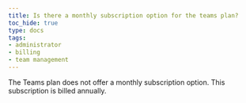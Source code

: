 ```yaml
---
title: Is there a monthly subscription option for the teams plan?
toc_hide: true
type: docs
tags:
- administrator
- billing
- team management
---
```

The Teams plan does not offer a monthly subscription option. This subscription is billed annually.